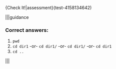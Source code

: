 {Check It!|assessment}(test-4158134642)

|||guidance
### Correct answers: 
1. `pwd`
2. `cd dir1` -or- `cd dir1/` -or- `cd dir1/` -or- `cd dir1 `
3. `cd ..`

|||
